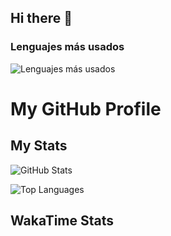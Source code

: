 ## Hi there 👋
### Lenguajes más usados
![Lenguajes más usados](https://github-readme-stats.vercel.app/api/top-langs/?username=Paola-CansecoPenagos&layout=compact&theme=radical)

# My GitHub Profile

## My Stats

![GitHub Stats](https://github-readme-stats.vercel.app/api?Paola-CansecoPenagos&show_icons=true)

![Top Languages](https://github-readme-stats.vercel.app/api/top-langs/?username=Paola-CansecoPenagos&layout=compact)

## WakaTime Stats

<!--START_SECTION:waka-->
<!--END_SECTION:waka-->


<!--
**Paola-CansecoPenagos/Paola-CansecoPenagos** is a ✨ _special_ ✨ repository because its `README.md` (this file) appears on your GitHub profile.

Here are some ideas to get you started:

- 🔭 I’m currently working on ...
- 🌱 I’m currently learning ...
- 👯 I’m looking to collaborate on ...
- 🤔 I’m looking for help with ...
- 💬 Ask me about ...
- 📫 How to reach me: ...
- 😄 Pronouns: ...
- ⚡ Fun fact: ...
-->

